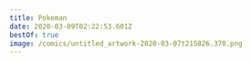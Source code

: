 ```yaml
---
title: Pokeman
date: 2020-03-09T02:22:53.601Z
bestOf: true
image: /comics/untitled_artwork-2020-03-07t215826.370.png
---
```

